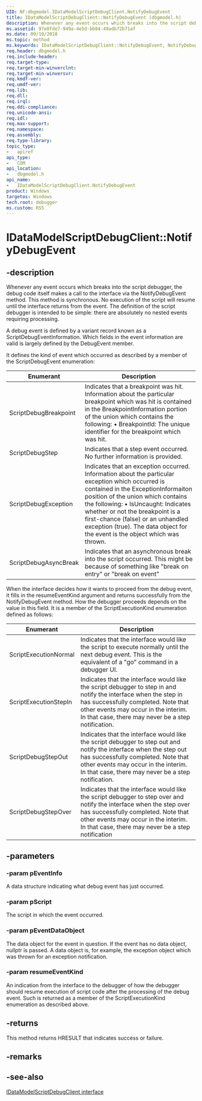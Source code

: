 ```yaml
---
UID: NF:dbgmodel.IDataModelScriptDebugClient.NotifyDebugEvent
title: IDataModelScriptDebugClient::NotifyDebugEvent (dbgmodel.h)
description: Whenever any event occurs which breaks into the script debugger, the debug code itself makes a call to the interface via the NotifyDebugEvent method. 
ms.assetid: 97e8fde7-949a-4e5d-bb84-49adb72b71af
ms.date: 09/10/2018
ms.topic: method
ms.keywords: IDataModelScriptDebugClient::NotifyDebugEvent, NotifyDebugEvent, IDataModelScriptDebugClient.NotifyDebugEvent, IDataModelScriptDebugClient::NotifyDebugEvent, IDataModelScriptDebugClient.NotifyDebugEvent
req.header: dbgmodel.h
req.include-header:
req.target-type:
req.target-min-winverclnt:
req.target-min-winversvr:
req.kmdf-ver:
req.umdf-ver:
req.lib:
req.dll:
req.irql: 
req.ddi-compliance:
req.unicode-ansi:
req.idl:
req.max-support:
req.namespace:
req.assembly:
req.type-library: 
topic_type: 
-	apiref
api_type: 
-	COM
api_location: 
-	dbgmodel.h
api_name: 
-	IDataModelScriptDebugClient.NotifyDebugEvent
product: Windows
targetos: Windows
tech.root: debugger
ms.custom: RS5
---
```


# IDataModelScriptDebugClient::NotifyDebugEvent


## -description

Whenever any event occurs which breaks into the script debugger, the debug code itself makes a call to the interface via the NotifyDebugEvent method. This method is synchronous. No execution of the script will resume until the interface returns from the event. The definition of the script debugger is intended to be simple: there are absolutely no nested events requiring processing. 

A debug event is defined by a variant record known as a ScriptDebugEventInformation. Which fields in the event information are valid is largely defined by the DebugEvent member. 

It defines the kind of event which occurred as described by a member of the ScriptDebugEvent enumeration: 

Enumerant	| Description
|----------|-----------|
ScriptDebugBreakpoint	|  Indicates that a breakpoint was hit. Information about the particular breakpoint which was hit is contained in the BreakpointInformation portion of the union which contains the following: •	BreakpointId: The unique identifier for the breakpoint which was hit.
ScriptDebugStep		| Indicates that a step event occurred. No further information is provided.
ScriptDebugException 	| 	Indicates that an exception occurred. Information about the particular exception which occurred is contained in the ExceptionInformaiton position of the union which contains the following: •	IsUncaught: Indicates whether or not the breakpoint is a first-chance (false) or an unhandled exception (true). The data object for the event is the object which was thrown. 
ScriptDebugAsyncBreak 	| Indicates that an asynchronous break into the script occurred. This might be because of something like "break on entry" or "break on event"

When the interface decides how it wants to proceed from the debug event, it fills in the resumeEventKind argument and returns successfully from the NotifyDebugEvent method. How the debugger proceeds depends on the value in this field. It is a member of the ScriptExecutionKind enumeration defined as follows: 

Enumerant	| Description
|----------|-----------|
ScriptExecutionNormal	| Indicates that the interface would like the script to execute normally until the next debug event. This is the equivalent of a "go" command in a debugger UI.
ScriptExecutionStepIn	| Indicates that the interface would like the script debugger to step in and notify the interface when the step in has successfully completed. Note that other events may occur in the interim. In that case, there may never be a step notification.
ScriptDebugStepOut	| Indicates that the interface would like the script debugger to step out and notify the interface when the step out has successfully completed. Note that other events may occur in the interim. In that case, there may never be a step notification.
ScriptDebugStepOver	| Indicates that the interface would like the script debugger to step over and notify the interface when the step over has successfully completed. Note that other events may occur in the interim. In that case, there may never be a step notification




## -parameters

### -param pEventInfo
A data structure indicating what debug event has just occurred.

### -param pScript
The script in which the event occurred.

### -param pEventDataObject
The data object for the event in question. If the event has no data object, nullptr is passed. A data object is, for example, the exception object which was thrown for an exception notification.

### -param resumeEventKind
An indication from the interface to the debugger of how the debugger should resume execution of script code after the processing of the debug event. Such is returned as a member of the ScriptExecutionKind enumeration as described above.

## -returns
This method returns HRESULT that indicates success or failure.
## -remarks

## -see-also

[IDataModelScriptDebugClient interface](nn-dbgmodel-idatamodelscriptdebugclient.md)
